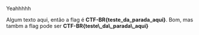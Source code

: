 Yeahhhhh

Algum texto aqui, então a flag é **CTF-BR{teste\_da\_parada\_aqui}**. Bom, mas tambm a flag pode ser **CTF-BR{teste\\_da\\_parada\\_aqui}**
